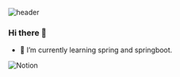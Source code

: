 ![header](https://capsule-render.vercel.app/api?type=Waving&color=gradient&height=200&section=header&text=Hello,%20I%20am%20Minjeong&fontSize=40)
### Hi there 👋

- 🌱 I’m currently learning spring and springboot.

![Notion](https://img.shields.io/badge/Notion-000000?style=flat&logo=Notion&logoColor=white)

